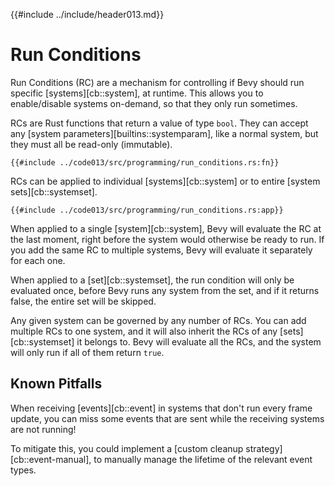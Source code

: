 {{#include ../include/header013.md}}

# Run Conditions

Run Conditions (RC) are a mechanism for controlling if Bevy should run specific
[systems][cb::system], at runtime. This allows you to enable/disable systems
on-demand, so that they only run sometimes.

RCs are Rust functions that return a value of type `bool`. They can accept
any [system parameters][builtins::systemparam], like a normal system, but
they must all be read-only (immutable).

```rust,no_run,noplayground
{{#include ../code013/src/programming/run_conditions.rs:fn}}
```

RCs can be applied to individual [systems][cb::system] or to entire [system
sets][cb::systemset].

```rust,no_run,noplayground
{{#include ../code013/src/programming/run_conditions.rs:app}}
```

When applied to a single [system][cb::system], Bevy will evaluate the RC at
the last moment, right before the system would otherwise be ready to run. If
you add the same RC to multiple systems, Bevy will evaluate it separately
for each one.

When applied to a [set][cb::systemset], the run condition will only be
evaluated once, before Bevy runs any system from the set, and if it returns
false, the entire set will be skipped.

Any given system can be governed by any number of RCs. You can add multiple RCs
to one system, and it will also inherit the RCs of any [sets][cb::systemset]
it belongs to. Bevy will evaluate all the RCs, and the system will only run
if all of them return `true`.

## Known Pitfalls

When receiving [events][cb::event] in systems that don't run every frame
update, you can miss some events that are sent while the receiving systems
are not running!

To mitigate this, you could implement a [custom cleanup
strategy][cb::event-manual], to manually manage the lifetime of the relevant
event types.
